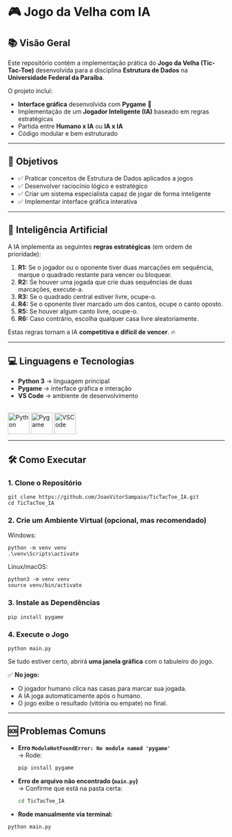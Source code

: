 # 🎮 Jogo da Velha com IA

## 📚 Visão Geral

Este repositório contém a implementação prática do **Jogo da Velha (Tic-Tac-Toe)** desenvolvida para a disciplina **Estrutura de Dados** na **Universidade Federal da Paraíba**.

O projeto inclui:

- **Interface gráfica** desenvolvida com **Pygame** 🎨
- Implementação de um **Jogador Inteligente (IA)** baseado em regras estratégicas
- Partida entre **Humano x IA** ou **IA x IA**
- Código modular e bem estruturado

---

## 🎯 Objetivos

- ✅ Praticar conceitos de Estrutura de Dados aplicados a jogos
- ✅ Desenvolver raciocínio lógico e estratégico
- ✅ Criar um sistema especialista capaz de jogar de forma inteligente
- ✅ Implementar interface gráfica interativa

---

## 🤖 Inteligência Artificial

A IA implementa as seguintes **regras estratégicas** (em ordem de prioridade):

1. **R1:** Se o jogador ou o oponente tiver duas marcações em sequência, marque o quadrado restante para vencer ou bloquear.
2. **R2:** Se houver uma jogada que crie duas sequências de duas marcações, execute-a.
3. **R3:** Se o quadrado central estiver livre, ocupe-o.
4. **R4:** Se o oponente tiver marcado um dos cantos, ocupe o canto oposto.
5. **R5:** Se houver algum canto livre, ocupe-o.
6. **R6:** Caso contrário, escolha qualquer casa livre aleatoriamente.

Estas regras tornam a IA **competitiva e difícil de vencer**. 🔥

---

## 💻 Linguagens e Tecnologias

- **Python 3** → linguagem principal
- **Pygame** → interface gráfica e interação
- **VS Code** → ambiente de desenvolvimento

<div style="display: inline_block"><br>
  <img align="center" alt="Python" height="50" width="50" src="https://cdn.jsdelivr.net/gh/devicons/devicon/icons/python/python-original.svg" />
  <img align="center" alt="Pygame" height="50" width="50" src="![image](https://github.com/user-attachments/assets/6c905354-d3c1-4aa5-bce3-3d61b9f64572)" />
  <img align="center" alt="VSCode" height="50" width="50" src="https://cdn.jsdelivr.net/gh/devicons/devicon/icons/vscode/vscode-original.svg" />
</div>

---

## 🛠️ Como Executar

### 1. Clone o Repositório

```
git clone https://github.com/JoaoVitorSampaio/TicTacToe_IA.git
cd TicTacToe_IA
```

### 2. Crie um Ambiente Virtual (opcional, mas recomendado)

Windows:

```
python -m venv venv
.\venv\Scripts\activate
```

Linux/macOS:

```
python3 -m venv venv
source venv/bin/activate
```

### 3. Instale as Dependências

```
pip install pygame
```

### 4. Execute o Jogo

```
python main.py
```

Se tudo estiver certo, abrirá **uma janela gráfica** com o tabuleiro do jogo.

✅ **No jogo:**

- O jogador humano clica nas casas para marcar sua jogada.
- A IA joga automaticamente após o humano.
- O jogo exibe o resultado (vitória ou empate) no final.

---

## 🆘 Problemas Comuns

- **Erro `ModuleNotFoundError: No module named 'pygame'`**  
  → Rode:
  ```bash
  pip install pygame

  ```
- **Erro de arquivo não encontrado (`main.py`)**  
  → Confirme que está na pasta certa:

  ```bash
  cd TicTacToe_IA

  ```

- **Rode manualmente via terminal:**

```
python main.py

```
